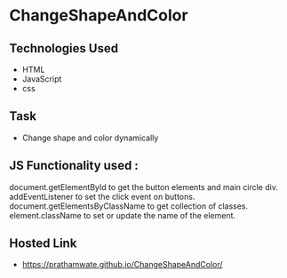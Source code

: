 # ChangeShapeAndColor

## Technologies Used
- HTML
- JavaScript
- css
## Task
- Change shape and color dynamically

## JS Functionality used :
document.getElementById to get the button elements and main circle div.
addEventListener to set the click event on buttons.
document.getElementsByClassName to get collection of classes.
element.className to set or update the name of the element.

## Hosted Link
- https://prathamwate.github.io/ChangeShapeAndColor/
